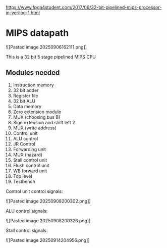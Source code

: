 https://www.fpga4student.com/2017/06/32-bit-pipelined-mips-processor-in-verilog-1.html

# MIPS datapath
![[Pasted image 20250906162111.png]]

This is a 32 bit 5 stage pipelined MIPS CPU

## Modules needed

1. Instruction memory
2. 32 bit adder
3. Register file
4. 32 bit ALU
5. Data memory
6. Zero extension module
7. MUX (choosing bus B)
8. Sign extension and shift left 2
9. MUX (write address)
10. Control unit
11. ALU control
12. JR Control
13. Forwarding unit
14. MUX (hazard)
15. Stall control unit
16. Flush control unit
17. WB forward unit
18. Top level
19. Testbench

Control unit control signals:

![[Pasted image 20250908200302.png]]

ALU control signals:

![[Pasted image 20250908200326.png]]

Stall control signals:

![[Pasted image 20250914204956.png]]